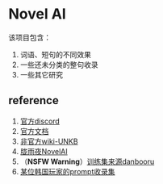 # Novel AI

该项目包含：

1. 词语、短句的不同效果
2. 一些还未分类的整句收录
3. 一些其它研究

## reference

1. [官方discord](https://discord.gg/42VT8pw9)
2. [官方文档](https://docs.novelai.net/)
3. [非官方wiki-UNKB](https://naidb.miraheze.org/wiki/Main\_Page)
4. [胧雨夜NovelAI](https://www.yuque.com/longyuye/lmgcwy/)
5. （**NSFW Warning**）[训练集来源danbooru](https://danbooru.donmai.us/)
6. [某位韩国玩家的prompt收录集](https://docs.google.com/document/d/11sb3AOCE4B5CZeMELNL8PwWoIae2jkrdcz-UEJw\_Ayc/edit)
